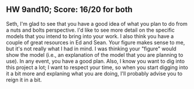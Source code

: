 ## HW 9and10; Score: 16/20 for both

Seth, I'm glad to see that you have a good idea of what you plan to do from a nuts and bolts perspective. I'd like to see more detail on the specific models that you intend to bring into your work. I also think you have a couple of great resources in Ed and Sean. Your figure makes sense to me, but it's not really what I had in mind. I was thinking your "figure" would show the model (i.e., an explanation of the model that you are planning to use). In any event, you have a good plan. Also, I know you want to dig into this project a lot; I want to respect your time, so when you start digging into it a bit more and explaning what you are doing, I'll probably advise you to reign it in a bit. 
